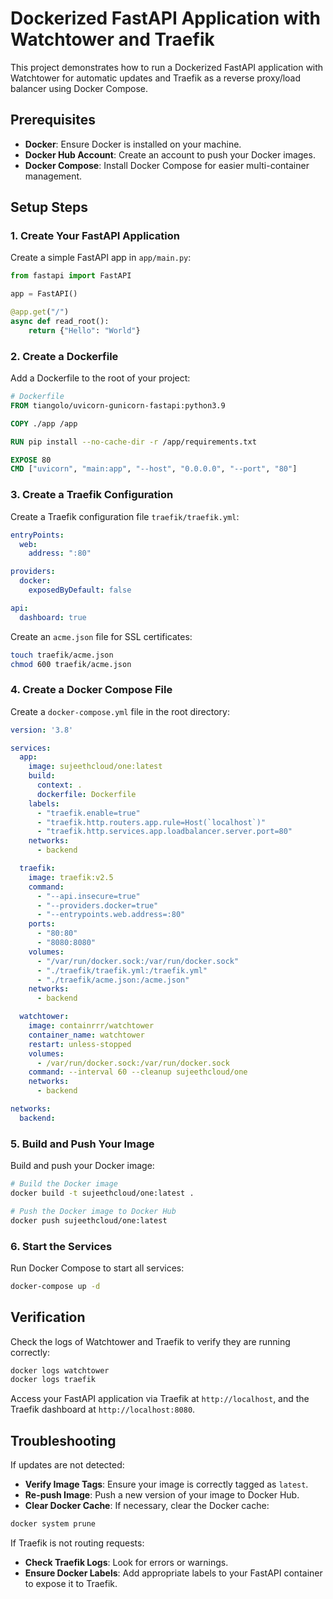 # Dockerized FastAPI Application with Watchtower and Traefik

This project demonstrates how to run a Dockerized FastAPI application with Watchtower for automatic updates and Traefik as a reverse proxy/load balancer using Docker Compose.

## Prerequisites

- **Docker**: Ensure Docker is installed on your machine.
- **Docker Hub Account**: Create an account to push your Docker images.
- **Docker Compose**: Install Docker Compose for easier multi-container management.

## Setup Steps

### 1. Create Your FastAPI Application

Create a simple FastAPI app in `app/main.py`:

```python
from fastapi import FastAPI

app = FastAPI()

@app.get("/")
async def read_root():
    return {"Hello": "World"}
```

### 2. Create a Dockerfile

Add a Dockerfile to the root of your project:

```Dockerfile
# Dockerfile
FROM tiangolo/uvicorn-gunicorn-fastapi:python3.9

COPY ./app /app

RUN pip install --no-cache-dir -r /app/requirements.txt

EXPOSE 80
CMD ["uvicorn", "main:app", "--host", "0.0.0.0", "--port", "80"]
```

### 3. Create a Traefik Configuration

Create a Traefik configuration file `traefik/traefik.yml`:

```yaml
entryPoints:
  web:
    address: ":80"

providers:
  docker:
    exposedByDefault: false

api:
  dashboard: true
```

Create an `acme.json` file for SSL certificates:

```bash
touch traefik/acme.json
chmod 600 traefik/acme.json
```

### 4. Create a Docker Compose File

Create a `docker-compose.yml` file in the root directory:

```yaml
version: '3.8'

services:
  app:
    image: sujeethcloud/one:latest
    build:
      context: .
      dockerfile: Dockerfile
    labels:
      - "traefik.enable=true"
      - "traefik.http.routers.app.rule=Host(`localhost`)"
      - "traefik.http.services.app.loadbalancer.server.port=80"
    networks:
      - backend

  traefik:
    image: traefik:v2.5
    command:
      - "--api.insecure=true"
      - "--providers.docker=true"
      - "--entrypoints.web.address=:80"
    ports:
      - "80:80"
      - "8080:8080"
    volumes:
      - "/var/run/docker.sock:/var/run/docker.sock"
      - "./traefik/traefik.yml:/traefik.yml"
      - "./traefik/acme.json:/acme.json"
    networks:
      - backend

  watchtower:
    image: containrrr/watchtower
    container_name: watchtower
    restart: unless-stopped
    volumes:
      - /var/run/docker.sock:/var/run/docker.sock
    command: --interval 60 --cleanup sujeethcloud/one
    networks:
      - backend

networks:
  backend:
```

### 5. Build and Push Your Image

Build and push your Docker image:

```bash
# Build the Docker image
docker build -t sujeethcloud/one:latest .

# Push the Docker image to Docker Hub
docker push sujeethcloud/one:latest
```

### 6. Start the Services

Run Docker Compose to start all services:

```bash
docker-compose up -d
```

## Verification

Check the logs of Watchtower and Traefik to verify they are running correctly:

```bash
docker logs watchtower
docker logs traefik
```

Access your FastAPI application via Traefik at `http://localhost`, and the Traefik dashboard at `http://localhost:8080`.

## Troubleshooting

If updates are not detected:

- **Verify Image Tags**: Ensure your image is correctly tagged as `latest`.
- **Re-push Image**: Push a new version of your image to Docker Hub.
- **Clear Docker Cache**: If necessary, clear the Docker cache:

```bash
docker system prune
```

If Traefik is not routing requests:

- **Check Traefik Logs**: Look for errors or warnings.
- **Ensure Docker Labels**: Add appropriate labels to your FastAPI container to expose it to Traefik.
